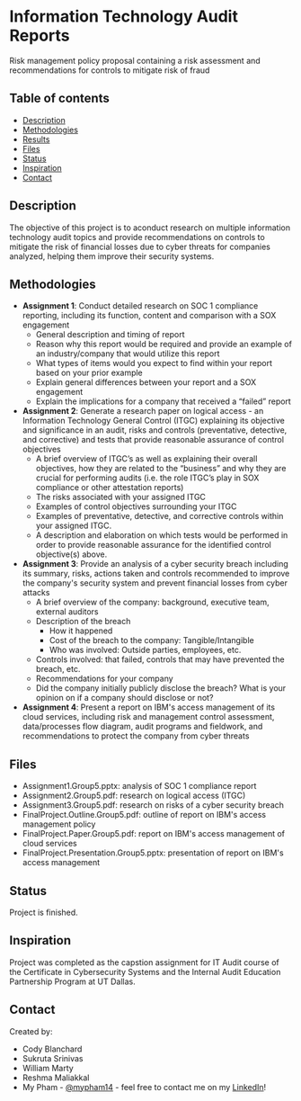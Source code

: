 # Information Technology Audit Reports
Risk management policy proposal containing a risk assessment and recommendations for controls to mitigate risk of fraud

## Table of contents
* [Description](#description)
* [Methodologies](#methodologies)
* [Results](#results)
* [Files](#files)
* [Status](#status)
* [Inspiration](#inspiration)
* [Contact](#contact)

## Description

The objective of this project is to aconduct research on multiple information technology audit topics and provide recommendations on controls to mitigate the risk of financial losses due to cyber threats for companies analyzed, helping them improve their security systems.

## Methodologies
* **Assignment 1**: Conduct detailed research on SOC 1 compliance reporting, including its function, content and comparison with a SOX engagement
  - General description and timing of report
  - Reason why this report would be required and provide an example of an industry/company that would utilize this report
  - What types of items would you expect to find within your report based on your prior example
  - Explain general differences between your report and a SOX engagement
  - Explain the implications for a company that received a “failed” report
* **Assignment 2**: Generate a research paper on logical access - an Information Technology General Control (ITGC) explaining its objective and significance in an audit, risks and controls (preventative, detective, and corrective) and tests that provide reasonable assurance of control objectives
  - A brief overview of ITGC’s as well as explaining their overall objectives, how they are related to the “business” and why they are crucial for performing audits (i.e. the role ITGC’s play in SOX compliance or other attestation reports)
  - The risks associated with your assigned ITGC
  - Examples of control objectives surrounding your ITGC
  - Examples of preventative, detective, and corrective controls within your assigned ITGC.
  - A description and elaboration on which tests would be performed in order to provide
reasonable assurance for the identified control objective(s) above.
* **Assignment 3**: Provide an analysis of a cyber security breach including its summary, risks, actions taken and controls recommended to improve the company's security system and prevent financial losses from cyber attacks
  - A brief overview of the company: background, executive team, external auditors
  - Description of the breach
    - How it happened
    - Cost of the breach to the company: Tangible/Intangible
    - Who was involved: Outside parties, employees, etc.
  - Controls involved: that failed, controls that may have prevented the breach, etc.
  - Recommendations for your company
  - Did the company initially publicly disclose the breach? What is your opinion on if a company should disclose or not?
* **Assignment 4**: Present a report on IBM's access management of its cloud services, including risk and management control assessment, data/processes flow diagram, audit programs and fieldwork, and recommendations to protect the company from cyber threats

## Files
* Assignment1.Group5.pptx: analysis of SOC 1 compliance report
* Assignment2.Group5.pdf: research on logical access (ITGC)
* Assignment3.Group5.pdf: research on risks of a cyber security breach
* FinalProject.Outline.Group5.pdf: outline of report on IBM's access management policy
* FinalProject.Paper.Group5.pdf: report on IBM's access management of cloud services
* FinalProject.Presentation.Group5.pptx: presentation of report on IBM's access management

## Status
Project is finished.

## Inspiration
Project was completed as the capstion assignment for IT Audit course of the Certificate in Cybersecurity Systems and the Internal Audit Education Partnership Program at UT Dallas.

## Contact
Created by:
* Cody Blanchard
* Sukruta Srinivas
* William Marty
* Reshma Maliakkal
* My Pham - [@mypham14](https://github.com/mypham14/) - feel free to contact me on my [LinkedIn](https://www.linkedin.com/in/mytrapham)!
